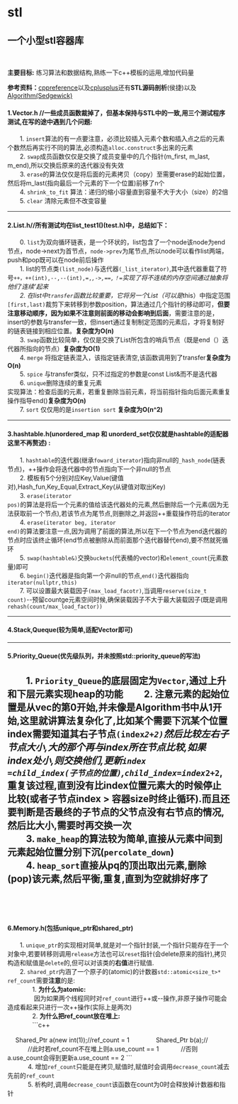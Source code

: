 # stl
## 一个小型stl容器库
<br>

**主要目标:** 练习算法和数据结构,熟练一下c++模板的运用,增加代码量

**参考资料：**[cppreference](http://zh.cppreference.com/w/cpp)以及[cplusplus](http://www.cplusplus.com/reference/)还有**STL源码剖析**(侯捷)以及[Algorithm(Sedgewick)](http://algs4.cs.princeton.edu/home/)

#### 1.Vector.h //一些成员函数裁掉了，但基本保持与STL中的一致,用三个测试程序测试,在写的途中遇到几个问题:<br>
　　1. <code>insert</code>算法的有一点要注意，必须比较插入元素个数和插入点之后的元素个数然后再实行不同的算法,必须构造<code>alloc.construct</code>多出来的元素<br>
　　2. <code>swap</code>成员函数仅仅是交换了成员变量中的几个指针(m_first, m_last, m_end),所以交换后原来的迭代器没有失效<br>
　　3. <code>erase</code>的算法仅仅是将后面的元素拷贝（copy）至需要erase的起始位置，然后将m_last(指向最后一个元素的下一个位置)前移了n个<br>
　　4. <code>shrink_to_fit</code> 算法：递归的缩小容量直到容量不大于大小（size）的2倍<br>
　　5. <code>clear</code> 清除元素但不改变容量<br>
  
---

#### 2.List.h//所有测试均在list_test1()(test.h)中，总结如下：
　　0. <code>list</code>为双向循环链表，是一个环状的，list包含了一个node该node为end节点，<node>node->next</code>为首节点，<code>node->prev</code>为尾节点,所以node可以看作list两端，push和pop既可以在node前后操作<br>
　　1. list的节点类<code>(list_node)</code>与迭代器<code>(_list_iterator)</code>,其中迭代器重载了符号<code>++，++(int),--,--(int),=,*,->,==,！=</code>实现了将不连续的内存空间通过抽象将他们‘连续’起来<br>
　　2. 在list中<code>transfer</code>函数比较重要，它将另一个List（可以是*this）中指定范围<code>[first,last)</code>裁剪下来转移到参数position，算法通过几个指针的移动即可，**但要注意移动顺序，因为如果不注意则前面的移动会影响到后面**，需要注意的是，insert的参数与transfer一致，但insert通过复制制定范围的元素后，才将复制好的链表链接到相应位置。**复杂度为O(n)**<br>
　　3. <code>swap</code>函数比较简单，仅仅是交换了List所包含的哨兵节点（既是end（）迭代器所指向的节点）**复杂度为O(1)**<br>
　　4. <code>merge</code> 将指定链表混入，该指定链表清空,该函数调用到了transfer**复杂度为O(n)**<br>
　　5. <code>spice</code> 与transfer类似，只不过指定的参数是const List&而不是迭代器<br>
　　6. <code>unique</code>删除连续的重复元素<br>实现算法：检查后面的元素，若重复删除当前元素，将当前指针指向后面元素重复操作指导end()**复杂度为O(n)**<br>
　　7. <code>sort</code> 仅仅用的是<code>insertion sort</code> **复杂度为O(n^2)**<br>
  
  ---
  
#### 3.hashtable.h(unordered_map 和 unorderd_set仅仅就是hashtable的适配器这里不再赘述) :
　　1. <code>hashtable</code>的迭代器(继承<code>foward_iterator</code>)指向非null的<code>_hash_node</code>(链表节点)，++操作会将迭代器中的节点指向下一个非null的节点<br>
　　2. 模板有5个分别对应</ode>Key,Value(键值对),Hash_fun,Key_Equal,Extract_Key(从键值对取出Key)</code><br>
　　3. <code>erase(iterator pos)</code>的算法是将后一个元素的值给该迭代器处的元素,然后删除后一个元素(因为无法获取前一个节点),若该节点为尾节点,则删除之,并返回++重载操作符后的iterator<br>
　　4. <code>erase(iterator beg, iterator  end)</code>的算法要注意一点,因为调用了前面的算法,所以在下一个节点为end迭代器的节点时应该终止循环(end节点被删除从而前面那个迭代器替代end),要不然就死循环<br>
　　5. <code>swap(hashtable&)</code>交换<code>buckets</code>(代表桶的vector)和<code>element_count</code>(元素数量)即可<br>
　　6. <code>begin()</code>迭代器是指向第一个非null的节点,<code>end()</code>迭代器指向<code>iterator(nullptr,this)</code><br>
　　7. 可以设置最大装载因子<code>(max_load_facotr)</code>,当调用<code>reserve(size_t count)</code>--预留countge元素空间时候,确保装载因子不大于最大装载因子(既是调用<code>rehash(count/max_load_factor))</code><br>
  
---

#### 4.Stack,Queque(较为简单,适配Vector即可)

---

#### 5.Priority_Queue(优先级队列，并未按照std::priority_queue的写法)
　　1. <code>Priority_Queue</code>的底层固定为<code>Vector</code>,通过上升和下层元素实现heap的功能
　　2. **注意**元素的起始位置是从vec的第0开始,并未像是Algorithm书中从1开始,这里就讲算法复杂化了,比如某个需要下沉某个位置index需要知道其右子节点<code>(index*2+2)</code>然后比较左右子节点大小,大的那个再与index所在节点比较,如果index处小,则交换他们,更新<code>index =child_index(子节点的位置)</code>,<code>child_index=index*2+2</code>,重复该过程,直到没有比index位置元素大的时候停止比较(或者子节点index > 容器size时终止循环).**而且**还要判断是否最终的子节点的父节点没有右节点的情况,然后比大小,需要时再交换一次<br>
　　3. <code>make_heap</code>的算法较为简单,直接从元素中间到元素起始位置分别下沉(<code>percolate_down</code>)<br>
　　4. <code>heap_sort</code>直接从pq的顶出取出元素,删除(pop)该元素,然后平衡,重复,直到为空就排好序了<br>
　　
---
　　
#### 6.Memory.h(包括unique_ptr和shared_ptr)
　　1. <code>unique_ptr</code>的实现相对简单,就是对一个指针封装,一个指针只能存在于一个对象中,若要转移则调用<code>release</code>方法也可以<code>reset</code>指针(会delete原来的指针),拷贝构造和赋值是<code>delete</code>的,但可以对该类的**右值**进行赋值.<br>
　　2. <code>shared_ptr</code>内涵了一个原子的(atomic)的计数器<code>std::atomic<size_t>* ref_count</code>需要**注意**的是:<br>
　　　　1. **为什么为atomic:**<br>
　　　　  因为如果两个线程同时对<code>ref_count</code>进行++或--操作,非原子操作可能会造成看起来只进行一次++操作(实际上是两次)<br>
　　　　2. **为什么把ref_count放在堆上:**<br> 
　　　　```c++

　          Shared_Ptr<int> a(new int(1));//ref_count = 1
      　　　　Shared_Ptr<int> b(a);//
      　　　  //此时若ref_count不在堆上则a.use_count == 1
      　　　  //否则a.use_count会得到更新a.use_count == 2
        ```
　　　  <br>
　　　  4. 增加<code>ref_count</code>只能是在拷贝,赋值时,赋值时会调用<code>decrease_count</code>减去先前的<code>ref_count</code><br>
　　　  5. 析构时,调用<code>decrease_count</code>该函数在count为0时会释放掉计数器和指针<br>
　　　  
